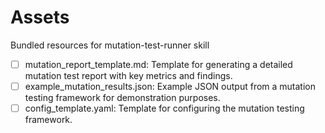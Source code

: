 # Assets

Bundled resources for mutation-test-runner skill

- [ ] mutation_report_template.md: Template for generating a detailed mutation test report with key metrics and findings.
- [ ] example_mutation_results.json: Example JSON output from a mutation testing framework for demonstration purposes.
- [ ] config_template.yaml: Template for configuring the mutation testing framework.
